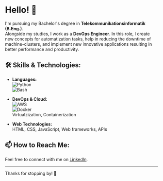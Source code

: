# Hello! 👋

I'm pursuing my Bachelor's degree in **Telekommunikationsinformatik (B.Eng.)**.  
Alongside my studies, I work as a **DevOps Engineer**. In this role, I create new concepts for automatization tasks, help in reducing the downtime of machine-clusters, and implement new innovative applications resulting in better performance and productivity.

## 🛠️ Skills & Technologies:

- **Languages:**  
  ![Python](https://img.shields.io/badge/Python-3776AB?style=flat&logo=python&logoColor=white)  
  ![Bash](https://img.shields.io/badge/Bash-4EAA25?style=flat&logo=gnubash&logoColor=white)  
  
- **DevOps & Cloud:**  
  ![AWS](https://img.shields.io/badge/AWS-232F3E?style=flat&logo=amazon-aws&logoColor=white)  
  ![Docker](https://img.shields.io/badge/Docker-2496ED?style=flat&logo=docker&logoColor=white)  
  Virtualzization, Containerization

- **Web Technologies:**  
  HTML, CSS, JavaScript, Web frameworks, APIs

## 📫 How to Reach Me:
Feel free to connect with me on [LinkedIn](https://www.linkedin.com/in/lars-lehmann-855a82327/).

---

Thanks for stopping by! 🚀
